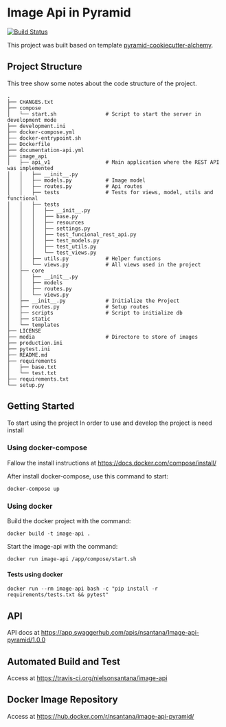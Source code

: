 Image Api in Pyramid
=========

[![Build Status](https://travis-ci.org/nielsonsantana/image-api.svg?branch=master)](https://travis-ci.org/nielsonsantana/image-api)

This project was built based on template [pyramid-cookiecutter-alchemy](https://github.com/Pylons/pyramid-cookiecutter-alchemy).

## Project Structure
This tree show some notes about the code structure of the project.
    
    .
    ├── CHANGES.txt
    ├── compose
    │   └── start.sh                # Script to start the server in development mode
    ├── development.ini
    ├── docker-compose.yml
    ├── docker-entrypoint.sh
    ├── Dockerfile
    ├── documentation-api.yml
    ├── image_api
    │   ├── api_v1                  # Main application where the REST API was implemented
    │   │   ├── __init__.py
    │   │   ├── models.py           # Image model
    │   │   ├── routes.py           # Api routes
    │   │   ├── tests               # Tests for views, model, utils and functional
    │   │   ├── tests
    │   │   │   ├── __init__.py
    │   │   │   ├── base.py
    │   │   │   ├── resources  
    │   │   │   ├── settings.py
    │   │   │   ├── test_funcional_rest_api.py
    │   │   │   ├── test_models.py
    │   │   │   ├── test_utils.py
    │   │   │   └── test_views.py
    │   │   ├── utils.py            # Helper functions
    │   │   └── views.py            # All views used in the project
    │   ├── core
    │   │   ├── __init__.py
    │   │   ├── models
    │   │   ├── routes.py
    │   │   └── views.py
    │   ├── __init__.py             # Initialize the Project
    │   ├── routes.py               # Setup routes
    │   ├── scripts                 # Script to initialize db
    │   ├── static
    │   └── templates
    ├── LICENSE
    ├── media                       # Directore to store of images
    ├── production.ini
    ├── pytest.ini
    ├── README.md
    ├── requirements
    │   ├── base.txt
    │   └── test.txt
    ├── requirements.txt
    └── setup.py

## Getting Started
To start using the project In order to use and develop the project is need install

### Using docker-compose
Fallow the install instructions at https://docs.docker.com/compose/install/

After install docker-compose, use this command to start:

    docker-compose up
    
### Using docker
Build the docker project with the command:
    
    docker build -t image-api .

Start the image-api with the command:
    
    docker run image-api /app/compose/start.sh
    
#### Tests using docker
    docker run --rm image-api bash -c "pip install -r requirements/tests.txt && pytest"

## API
API docs at https://app.swaggerhub.com/apis/nsantana/Image-api-pyramid/1.0.0

## Automated Build and Test
Access at https://travis-ci.org/nielsonsantana/image-api

## Docker Image Repository
Access at https://hub.docker.com/r/nsantana/image-api-pyramid/